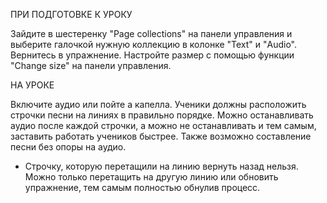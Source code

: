 
ПРИ ПОДГОТОВКЕ К УРОКУ

Зайдите в шестеренку "Page collections" на панели управления и выберите галочкой нужную коллекцию в колонке "Text" и "Audio". Вернитесь в упражнение. Настройте размер с помощью функции "Change size" на панели управления.


НА УРОКЕ

Включите аудио или пойте а капелла. Ученики должны расположить строчки песни на линиях в правильно порядке. Можно останавливать аудио после каждой строчки, а можно не останавливать и тем самым, заставить работать учеников быстрее. Также возможно составление песни без опоры на аудио.

* Строчку, которую перетащили на линию вернуть назад нельзя. Можно только перетащить на другую линию или обновить упражнение, тем самым полностью обнулив процесс.
